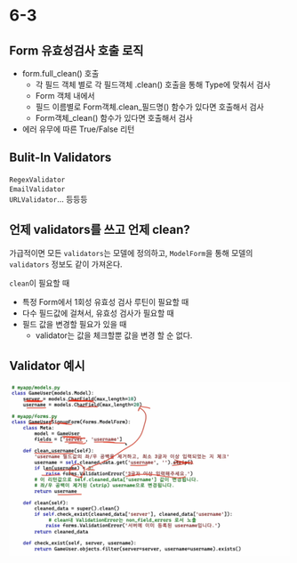 # 6-3

## Form 유효성검사 호출 로직

- form.full_clean() 호출
  - 각 필드 객체 별로 각 필드객체 .clean() 호출을 통해 Type에 맞춰서 검사
  - Form 객체 내에서
  - 필드 이름별로 Form객체.clean_필드명() 함수가 있다면 호출해서 검사
  - Form객체_clean() 함수가 있다면 호출해서 검사
- 에러 유무에 따른 True/False 리턴

## Bulit-In Validators

`RegexValidator`  
`EmailValidator`  
`URLValidator`... 등등등  

## 언제 validators를 쓰고 언제 clean?

가급적이면 모든 `validators`는 모델에 정의하고, `ModelForm`을 통해 모델의 `validators` 정보도 같이 가져온다.  

`clean`이 필요할 때  

- 특정 Form에서 1회성 유효성 검사 루틴이 필요할 때
- 다수 필드값에 걸쳐서, 유효성 검사가 필요할 때
- 필드 값을 변경할 필요가 있을 때
  - validator는 값을 체크할뿐 값을 변경 할 순 없다.

## Validator 예시
![예시](img/validator예시.png)
